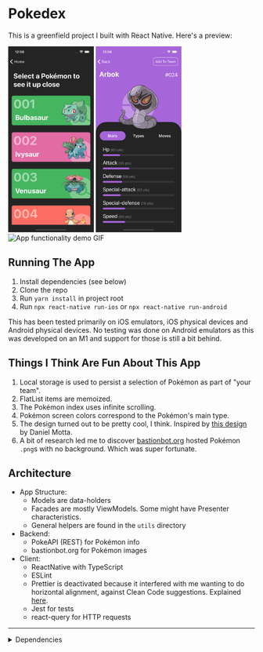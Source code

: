 # Pokedex

This is a greenfield project I built with React Native. Here's a preview:

<p float="left">
  <img src="./docs/images/indexDemo.png" alt="Pokemon index screen" width="175" height="379" />
  <img src="./docs/images/showDemo.png" alt="Pokemon show screen for Arbok" width="175" height="379" />
  <img src="./docs/images/appDemo.gif" alt="App functionality demo GIF" width="216" height="384" />
</p>

## Running The App

1. Install dependencies (see below)
1. Clone the repo
1. Run `yarn install` in project root
1. Run `npx react-native run-ios` or `npx react-native run-android`

This has been tested primarily on iOS emulators, iOS physical devices and Android physical devices.
No testing was done on Android emulators as this was developed on an M1 and support for those is still a bit behind.

## Things I Think Are Fun About This App

1. Local storage is used to persist a selection of Pokémon as part of "your team".
1. FlatList items are memoized.
1. The Pokémon index uses infinite scrolling.
1. Pokémon screen colors correspond to the Pokémon's main type.
1. The design turned out to be pretty cool, I think. Inspired by [this design](https://dribbble.com/shots/15424778-Pokedex-Mobile) by Daniel Motta.
1. A bit of research led me to discover [bastionbot.org](https://bastion.traction.one/) hosted Pokémon `.png`s with no background. Which was super fortunate.

## Architecture

- App Structure:
  - Models are data-holders
  - Facades are mostly ViewModels. Some might have Presenter characteristics.
  - General helpers are found in the `utils` directory
- Backend:
  - PokeAPI (REST) for Pokémon info
  - bastionbot.org for Pokémon images
- Client:
  - ReactNative with TypeScript
  - ESLint
  - Prettier is deactivated because it interfered with me wanting to do horizontal alignment, against Clean Code suggestions. Explained <a href="./.prettierignore" target="_blank">here</a>.
  - Jest for tests
  - react-query for HTTP requests

---

<details>
  <summary>Dependencies</summary>

---

- Homebrew
- Node: `brew install node`
- Watchman: `brew install watchman`
- For iOS:
  - XCode
  - XCode Command Line Tools
  - iOS Simulator (Might come bundled with latest XCode)
  - Cocoapods
- For Android:
  - Java Development Kit
  - Android Studio
  - Android SDK
  - Android SDK Platform
  - Android Virtual Device

For specific instructions, visit React Native's [environment setup instructions](https://reactnative.dev/docs/environment-setup)

</details>

